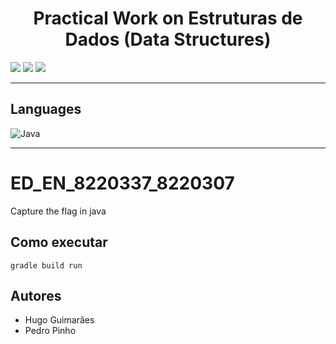 <h1 align="center">Practical Work on Estruturas de Dados (Data Structures)</h1>

<p>
  <img src="http://img.shields.io/static/v1?style=for-the-badge&label=School%20year&message=2022/2023&color=GREEN"/>
  <img src="http://img.shields.io/static/v1?style=for-the-badge&label=Discipline&message=ED&color=GREEN"/>
  <img src="http://img.shields.io/static/v1?style=for-the-badge&label=Grade&message=?&color=sucess"/>
</p>

---

<h2>Languages</h2>
<p align="left"> 
  	<img src="https://img.shields.io/badge/java-%23ED8B00.svg?style=for-the-badge&amp;logo=java&amp;logoColor=white" alt="Java">
</p>

---
# ED_EN_8220337_8220307
Capture the flag in java

## Como executar
```
gradle build run
```

## Autores
* Hugo Guimarães
* Pedro Pinho

